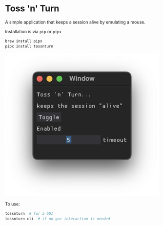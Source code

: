 # Toss 'n' Turn

A simple application that keeps a session alive by emulating a mouse.

Installation is via `pip` or `pipx`

```sh
brew install pipx
pipx install tossnturn
```

![screenshot](./screenshot.png)

To use:

```sh
tossnturn  # for a GUI
tossnturn cli  # if no gui interaction is needed
```